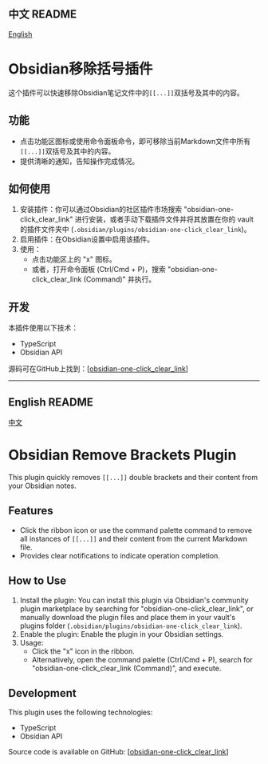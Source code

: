 ## 中文 README

[English](#english) <a id="chinese"></a>

# Obsidian移除括号插件

这个插件可以快速移除Obsidian笔记文件中的`[[...]]`双括号及其中的内容。

## 功能

* 点击功能区图标或使用命令面板命令，即可移除当前Markdown文件中所有`[[...]]`双括号及其中的内容。
* 提供清晰的通知，告知操作完成情况。

## 如何使用

1. 安装插件：你可以通过Obsidian的社区插件市场搜索 "obsidian-one-click_clear_link" 进行安装，或者手动下载插件文件并将其放置在你的 vault 的插件文件夹中 (`.obsidian/plugins/obsidian-one-click_clear_link`)。
2. 启用插件：在Obsidian设置中启用该插件。
3. 使用：
    * 点击功能区上的 "x" 图标。
    * 或者，打开命令面板 (Ctrl/Cmd + P)，搜索 "obsidian-one-click_clear_link (Command)" 并执行。

## 开发

本插件使用以下技术：

* TypeScript
* Obsidian API

源码可在GitHub上找到：[[obsidian-one-click_clear_link](https://github.com/Tom6255/obsidian-one-click_clear_link)]

---

## English README

[中文](#chinese) <a id="english"></a>

# Obsidian Remove Brackets Plugin

This plugin quickly removes `[[...]]` double brackets and their content from your Obsidian notes.

## Features

* Click the ribbon icon or use the command palette command to remove all instances of `[[...]]` and their content from the current Markdown file.
* Provides clear notifications to indicate operation completion.

## How to Use

1. Install the plugin: You can install this plugin via Obsidian's community plugin marketplace by searching for "obsidian-one-click_clear_link", or manually download the plugin files and place them in your vault's plugins folder (`.obsidian/plugins/obsidian-one-click_clear_link`).
2. Enable the plugin: Enable the plugin in your Obsidian settings.
3. Usage:
    * Click the "x" icon in the ribbon.
    * Alternatively, open the command palette (Ctrl/Cmd + P), search for "obsidian-one-click_clear_link (Command)", and execute.

## Development

This plugin uses the following technologies:

* TypeScript
* Obsidian API

Source code is available on GitHub: [[obsidian-one-click_clear_link](https://github.com/Tom6255/obsidian-one-click_clear_link)]
